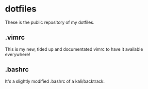 # dotfiles
These is the public repository of my dotfiles.

## .vimrc
This is my new, tided up and documentated vimrc to have it available everywhere!

## .bashrc
It's a slightly modified .bashrc of a kali/backtrack.
